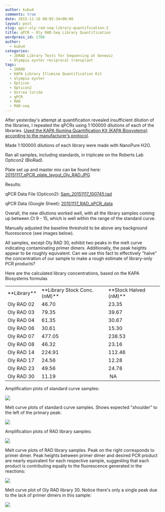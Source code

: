 ```yaml
---
author: kubu4
comments: true
date: 2015-11-18 00:05:34+00:00
layout: post
slug: qpcr-oly-rad-seq-library-quantification-2
title: qPCR – Oly RAD-Seq Library Quantification
wordpress_id: 1788
author:
  - kubu4
categories:
  - 2bRAD Library Tests for Sequencing at Genewiz
  - Olympia oyster reciprocal transplant
tags:
  - 2bRAD
  - KAPA Library Illumina Quantification Kit
  - olympia oyster
  - Opticon
  - Opticon2
  - Ostrea lurida
  - qPCR
  - RAD
  - RAD-seq
---
```


After yesterday's attempt at quantification revealed insufficient dilution of the libraries, I repeated the qPCRs using 1:100000 dilutions of each of the libraries. [Used the KAPA Illumina Quantification Kit (KAPA Biosystems) according to the manufacturer’s protocol](https://github.com/sr320/LabDocs/blob/master/protocols/Commercial_Protocols/KAPA_Biosystems_KAPA_Library_Quantification_Illumina_Manual_July2014.pdf).

Made 1:100000 dilutions of each library were made with NanoPure H2O.

Ran all samples, including standards, in triplicate on the Roberts Lab Opticon2 (BioRad).

Plate set up and master mix can be found here: [20151117_qPCR_plate_layout_Oly_RAD.JPG](http://eagle.fish.washington.edu/Arabidopsis/20151117_qPCR_plate_layout_Oly_RAD.JPG)



Results:

qPCR Data File (Opticon2): [Sam_20151117_100745.tad](http://eagle.fish.washington.edu/Arabidopsis/qPCR/Opticon/Sam_20151117_100745.tad)

qPCR Data (Google Sheet): [20151117_RAD_qPCR_data](https://docs.google.com/spreadsheets/d/1z7UAWm56JkQI04LKJ92dsWFhC0IFR-a9065aLP2jmso/edit?usp=sharing)

Overall, the new dilutions worked well, with all the library samples coming up between Ct 9 - 15, which is well within the range of the standard curve.

Manually adjusted the baseline threshold to be above any background fluorescence (see images below).

All samples, except Oly RAD 30, exhibit two peaks in the melt curve indicating contaminating primer dimers. Additionally, the peak heights appear to be roughly equivalent. Can we use this fact to effectively "halve" the concentration of our sample to make a rough estimate of library-only PCR products?



Here are the calculated library concentrations, based on the KAPA Biosystems formulas

<table >
<tbody >
<tr >

<td >**Library**
</td>

<td >**Library Stock Conc. (nM)**
</td>

<td >**Stock Halved (nM)**
</td>
</tr>
<tr >

<td >Oly RAD 02
</td>

<td >46.70
</td>

<td >23.35
</td>
</tr>
<tr >

<td >Oly RAD 03
</td>

<td >79.35
</td>

<td >39.67
</td>
</tr>
<tr >

<td >Oly RAD 04
</td>

<td >61.35
</td>

<td >30.67
</td>
</tr>
<tr >

<td >Oly RAD 06
</td>

<td >30.61
</td>

<td >15.30
</td>
</tr>
<tr >

<td >Oly RAD 07
</td>

<td >477.05
</td>

<td >238.53
</td>
</tr>
<tr >

<td >Oly RAD 08
</td>

<td >46.32
</td>

<td >23.16
</td>
</tr>
<tr >

<td >Oly RAD 14
</td>

<td >224.91
</td>

<td >112.46
</td>
</tr>
<tr >

<td >Oly RAD 17
</td>

<td >24.56
</td>

<td >12.28
</td>
</tr>
<tr >

<td >Oly RAD 23
</td>

<td >49.56
</td>

<td >24.78
</td>
</tr>
<tr >

<td >Oly RAD 30
</td>

<td >11.19
</td>

<td > NA
</td>
</tr>
</tbody>
</table>



Amplification plots of standard curve samples:

[![](http://eagle.fish.washington.edu/Arabidopsis/20151117_RAD_qPCR_stds_amp.png)](http://eagle.fish.washington.edu/Arabidopsis/20151117_RAD_qPCR_stds_amp.png)





Melt curve plots of standard curve samples. Shows expected "shoulder" to the left of the primary peak:

[![](http://eagle.fish.washington.edu/Arabidopsis/20151117_RAD_qPCR_stds_melt.png)](http://eagle.fish.washington.edu/Arabidopsis/20151117_RAD_qPCR_stds_melt.png)







Amplification plots of RAD library samples:

[![](http://eagle.fish.washington.edu/Arabidopsis/20151117_RAD_qPCR_samples_amp.png)](http://eagle.fish.washington.edu/Arabidopsis/20151117_RAD_qPCR_samples_amp.png)





Melt curve plots of RAD library samples. Peak on the right corresponds to primer dimer. Peak heights between primer dimer and desired PCR product are nearly equivalent for each respective sample, suggesting that each product is contributing equally to the fluorescence generated in the reactions:

[![](http://eagle.fish.washington.edu/Arabidopsis/20151117_RAD_qPCR_samples_melt_01.png)](http://eagle.fish.washington.edu/Arabidopsis/20151117_RAD_qPCR_samples_melt_01.png)





Melt curve plot of Oly RAD library 30. Notice there's only a single peak due to the lack of primer dimers in this sample:

[![](http://eagle.fish.washington.edu/Arabidopsis/20151117_RAD_qPCR_samples_melt_02.png)](http://eagle.fish.washington.edu/Arabidopsis/20151117_RAD_qPCR_samples_melt_02.png)
